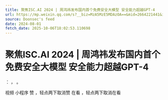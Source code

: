```yaml
---
title: 聚焦ISC.AI 2024 | 周鸿祎发布国内首个免费安全大模型 安全能力超越GPT-4
url: https://mp.weixin.qq.com/s?__biz=MzA5MzE5MDAzOA==&mid=2664221441&idx=2&sn=4ec14f21bfa269549979f7be6f0618d1
source: Doonsec's feed
date: 2024-08-01
fetch_date: 2025-10-06T18:02:53.110698
---
```


# 聚焦ISC.AI 2024 | 周鸿祎发布国内首个免费安全大模型 安全能力超越GPT-4

：
，
。

视频
小程序
赞
，轻点两下取消赞
在看
，轻点两下取消在看